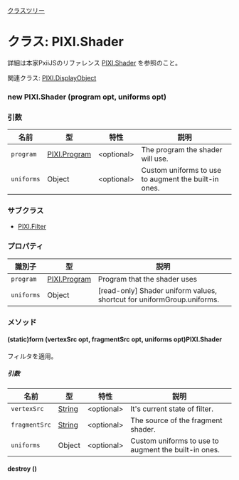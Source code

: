 [クラスツリー](index.md)

# クラス: PIXI.Shader
詳細は本家PxiiJSのリファレンス [PIXI.Shader](http://pixijs.download/release/docs/PIXI.Shader.html) を参照のこと。

関連クラス: [PIXI.DisplayObject](PIXI.DisplayObject.md)

### new PIXI.Shader (program opt, uniforms opt)
### 引数

| 名前 | 型 | 特性 | 説明 |
| --- | --- | --- | --- |
| `program ` | [PIXI.Program](http://pixijs.download/release/docs/PIXI.Program.md) | &lt;optional&gt; | The program the shader will use. |
| `uniforms` | Object | &lt;optional&gt; |  Custom uniforms to use to augment the built-in ones. |

### サブクラス

* [PIXI.Filter](PIXI.Filter.md)

### プロパティ

| 識別子 | 型 | 説明 |
| --- | --- | --- |
| `program ` | [PIXI.Program](http://pixijs.download/release/docs/PIXI.Program.md)  |  Program that the shader uses |
| `uniforms` | Object |  [read-only] Shader uniform values, shortcut for uniformGroup.uniforms. |

### メソッド

#### (static)form (vertexSrc opt, fragmentSrc opt, uniforms opt)PIXI.Shader
フィルタを適用。

##### 引数

| 名前 | 型 | 特性 | 説明 |
| --- | --- | --- | --- |
| `vertexSrc` | [String](String.md) | &lt;optional&gt; | It's current state of filter. |
| `fragmentSrc` | [String](String.md) | &lt;optional&gt; | The source of the fragment shader. |
| `uniforms` | Object | &lt;optional&gt; | Custom uniforms to use to augment the built-in ones. |


#### destroy ()